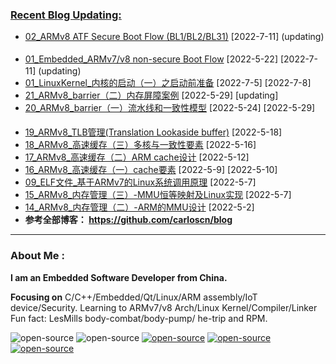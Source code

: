 <!--
**carloscn/carloscn** is a ✨ _special_ ✨ repository because its `README.md` (this file) appears on your GitHub profile.
** img.shields.io

<div id="header" align="center">
  <img src="https://media.giphy.com/media/M9gbBd9nbDrOTu1Mqx/giphy.gif" width="100"/>
</div>

* ARMv8: <a><img height="16" src="https://img.shields.io/static/v1?label=blog&message=ARMv8&color=blue"></a> 
* Linux: <a><img height="16" src="https://img.shields.io/static/v1?label=blog&message=Linux&color=orange"></a>
* ELF: <a><img height="16" src="https://img.shields.io/static/v1?label=blog&message=ELF&color=green"></a>
* Kernel: <a><img height="16" src="https://img.shields.io/static/v1?label=blog&message=Kernel&color=red"></a>
* Compiler: <a><img height="16" src="https://img.shields.io/static/v1?label=blog&message=Compiler&color=lightgrey"></a>

---
-->

### [Recent Blog Updating:](https://github.com/carloscn/blog/blob/main/README.md)
* [02_ARMv8 ATF Secure Boot Flow (BL1/BL2/BL31)](https://github.com/carloscn/blog/issues/65) [2022-7-11] (updating)  <a><img height="16" src="https://img.shields.io/static/v1?label=blog&message=ARMv8&color=blue"></a> <a><img height="16" src="https://img.shields.io/static/v1?label=blog&message=Embedded&color=red"></a> 
* [01_Embedded_ARMv7/v8 non-secure Boot Flow](https://github.com/carloscn/blog/issues/61) [2022-5-22] [2022-7-11] (updating) <a><img height="16" src="https://img.shields.io/static/v1?label=blog&message=ARMv7&color=blue"></a> <a><img height="16" src="https://img.shields.io/static/v1?label=blog&message=Embedded&color=red"></a>
* [01_LinuxKernel_内核的启动（一）之启动前准备](https://github.com/carloscn/blog/issues/64) [2022-7-5] [2022-7-8] <a><img height="16" src="https://img.shields.io/static/v1?label=blog&message=Kernel&color=red"></a>
* [21_ARMv8_barrier（二）内存屏障案例](https://github.com/carloscn/blog/issues/63) [2022-5-29] [updating]  <a><img height="16"  src="https://img.shields.io/static/v1?label=blog&message=ARMv8&color=blue"></a> <a><img height="16" src="https://img.shields.io/static/v1?label=blog&message=Kernel&color=red"></a>
* [20_ARMv8_barrier（一）流水线和一致性模型](https://github.com/carloscn/blog/issues/62) [2022-5-24] [2022-5-29] <a><img height="16"  src="https://img.shields.io/static/v1?label=blog&message=ARMv8&color=blue"></a> 
* [19_ARMv8_TLB管理(Translation Lookaside buffer)](https://github.com/carloscn/blog/issues/60) [2022-5-18] <a><img height="16"  src="https://img.shields.io/static/v1?label=blog&message=ARMv8&color=blue"></a> 
* [18_ARMv8_高速缓存（三）多核与一致性要素](https://github.com/carloscn/blog/issues/59) [2022-5-16] <a><img height="16"  src="https://img.shields.io/static/v1?label=blog&message=ARMv8&color=blue"></a> 
* [17_ARMv8_高速缓存（二）ARM cache设计](https://github.com/carloscn/blog/issues/58) [2022-5-12] <a><img height="16"  src="https://img.shields.io/static/v1?label=blog&message=ARMv8&color=blue"></a> 
* [16_ARMv8_高速缓存（一）cache要素](https://github.com/carloscn/blog/issues/57) [2022-5-9] [2022-5-10] <a><img height="16"  src="https://img.shields.io/static/v1?label=blog&message=ARMv7&color=blue"></a> <a><img height="16"  src="https://img.shields.io/static/v1?label=blog&message=ARMv8&color=blue"></a> 
* [09_ELF文件_基于ARMv7的Linux系统调用原理](https://github.com/carloscn/blog/issues/56) [2022-5-7] <a><img height="16"   src="https://img.shields.io/static/v1?label=blog&message=ELF&color=green"></a> <a><img height="16" src="https://img.shields.io/static/v1?label=blog&message=ARMv7&color=blue"></a> <a><img height="16"  src="https://img.shields.io/static/v1?label=blog&message=Linux&color=orange"></a> 
* [15_ARMv8_内存管理（三）-MMU恒等映射及Linux实现](https://github.com/carloscn/blog/issues/55) [2022-5-7] <a><img height="16"  src="https://img.shields.io/static/v1?label=blog&message=ARMv8&color=blue"></a> <a><img height="16"  src="https://img.shields.io/static/v1?label=blog&message=Kernel&color=red"></a>  
* [14_ARMv8_内存管理（二）-ARM的MMU设计](https://github.com/carloscn/blog/issues/54) [2022-5-2] <a><img height="16" src="https://img.shields.io/static/v1?label=blog&message=ARMv8&color=blue"></a> 
* **参考全部博客： https://github.com/carloscn/blog** <a><a href="https://github.com/carloscn/blog/blob/main/README.md#ARMv8"><img height="16" src="https://img.shields.io/static/v1?label=blog&message=ARMv8&color=blue"></a> <a><a href="https://github.com/carloscn/blog/blob/main/README.md#linux-userspace"><img height="16" src="https://img.shields.io/static/v1?label=blog&message=Linux&color=orange"></a> <a><a href="https://github.com/carloscn/blog/blob/main/README.md#linux-kernel"><img height="16" src="https://img.shields.io/static/v1?label=blog&message=Kernel&color=red"></a> <a><a href="https://github.com/carloscn/blog/blob/main/README.md#embedded"><img height="16" src="https://img.shields.io/static/v1?label=blog&message=Embedded&color=green"></a> <a><a href="https://github.com/carloscn/blog/blob/main/README.md#Qt"><img height="16" src="https://img.shields.io/static/v1?label=blog&message=Qt&color=greenlight"></a> 


<!--
<img width="200" alt="image" src="https://user-images.githubusercontent.com/16836611/163514037-fb7cc845-c7d2-41ae-acbc-8a202f2f9016.png">
</div>
-->

---

  
### About Me :


**I am an Embedded Software Developer from China.** 

**Focusing on** C/C++/Embedded/Qt/Linux/ARM assembly/IoT device/Security. Learning to ARMv7/v8 Arch/Linux Kernel/Compiler/Linker Fun fact: LesMills body-combat/body-pump/ he-trip and RPM. 
  
<img src="https://komarev.com/ghpvc/?username=carloscn&style=flat-square&color=blue" alt=""/>


<div id="header" align="left">
<a><img alt="open-source" src="https://img.shields.io/badge/git-%23F05033.svg?logo=git&logoColor=white&style=flat"></a>
<a><img alt="open-source" src="https://img.shields.io/badge/github-%23121011.svg?logo=github&logoColor=white&style=flat"></a>
<a><a href="https://t.me/zzzzzmle"><img alt="open-source" src="https://img.shields.io/badge/Telegram-2CA5E0?logo=telegram&logoColor=white&style=flat"></a>
<a href="https://github.com/carloscn/blog"><img alt="open-source" src="https://img.shields.io/website-up-down-green-red/https/lbesson.bitbucket.io.svg"></a>
<a href="https://github.com/wifialan/ARMv8-A_Reference_Manual"><img alt="open-source" src="https://img.shields.io/website-up-down-green-red/http/myfakewebsitethatshouldnotexist.at.least.i.hope.svg"></a>
</div>

